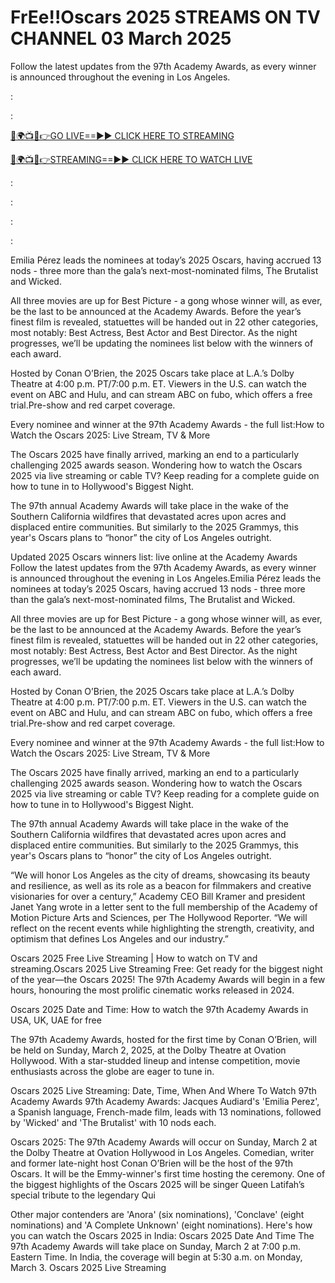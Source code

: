 # FrEe!!Oscars 2025 STREAMS ON TV CHANNEL 03 March 2025
Follow the latest updates from the 97th Academy Awards, as every winner is announced throughout the evening in Los Angeles.

:


:

[🔴🌍📺📱👉GO LIVE==►► CLICK HERE TO STREAMING](https://aztvl.blogspot.com/2025/03/oscars-2025.html)
	
	
[🔴🌍📺📱👉STREAMING==►► CLICK HERE TO WATCH LIVE](https://aztvl.blogspot.com/2025/03/oscars-2025.html)


:

:

:

:

Emilia Pérez leads the nominees at today’s 2025 Oscars, having accrued 13 nods - three more than the gala’s next-most-nominated films, The Brutalist and Wicked.

All three movies are up for Best Picture - a gong whose winner will, as ever, be the last to be announced at the Academy Awards. Before the year’s finest film is revealed, statuettes will be handed out in 22 other categories, most notably: Best Actress, Best Actor and Best Director. As the night progresses, we’ll be updating the nominees list below with the winners of each award.

Hosted by Conan O’Brien, the 2025 Oscars take place at L.A.’s Dolby Theatre at 4:00 p.m. PT/7:00 p.m. ET. Viewers in the U.S. can watch the event on ABC and Hulu, and can stream ABC on fubo, which offers a free trial.Pre-show and red carpet coverage.

Every nominee and winner at the 97th Academy Awards - the full list:How to Watch the Oscars 2025: Live Stream, TV & More

The Oscars 2025 have finally arrived, marking an end to a particularly challenging 2025 awards season. Wondering how to watch the Oscars 2025 via live streaming or cable TV? Keep reading for a complete guide on how to tune in to Hollywood's Biggest Night.

The 97th annual Academy Awards will take place in the wake of the Southern California wildfires that devastated acres upon acres and displaced entire communities. But similarly to the 2025 Grammys, this year's Oscars plans to “honor” the city of Los Angeles outright.

Updated 2025 Oscars winners list: live online at the Academy Awards
Follow the latest updates from the 97th Academy Awards, as every winner is announced throughout the evening in Los Angeles.Emilia Pérez leads the nominees at today’s 2025 Oscars, having accrued 13 nods - three more than the gala’s next-most-nominated films, The Brutalist and Wicked.

All three movies are up for Best Picture - a gong whose winner will, as ever, be the last to be announced at the Academy Awards. Before the year’s finest film is revealed, statuettes will be handed out in 22 other categories, most notably: Best Actress, Best Actor and Best Director. As the night progresses, we’ll be updating the nominees list below with the winners of each award.

Hosted by Conan O’Brien, the 2025 Oscars take place at L.A.’s Dolby Theatre at 4:00 p.m. PT/7:00 p.m. ET. Viewers in the U.S. can watch the event on ABC and Hulu, and can stream ABC on fubo, which offers a free trial.Pre-show and red carpet coverage.

Every nominee and winner at the 97th Academy Awards - the full list:How to Watch the Oscars 2025: Live Stream, TV & More

The Oscars 2025 have finally arrived, marking an end to a particularly challenging 2025 awards season. Wondering how to watch the Oscars 2025 via live streaming or cable TV? Keep reading for a complete guide on how to tune in to Hollywood's Biggest Night.

The 97th annual Academy Awards will take place in the wake of the Southern California wildfires that devastated acres upon acres and displaced entire communities. But similarly to the 2025 Grammys, this year's Oscars plans to “honor” the city of Los Angeles outright.

“We will honor Los Angeles as the city of dreams, showcasing its beauty and resilience, as well as its role as a beacon for filmmakers and creative visionaries for over a century,” Academy CEO Bill Kramer and president Janet Yang wrote in a letter sent to the full membership of the Academy of Motion Picture Arts and Sciences, per The Hollywood Reporter. “We will reflect on the recent events while highlighting the strength, creativity, and optimism that defines Los Angeles and our industry.”

Oscars 2025 Free Live Streaming | How to watch on TV and streaming.Oscars 2025 Live Streaming Free: Get ready for the biggest night of the year—the Oscars 2025! The 97th Academy Awards will begin in a few hours, honouring the most prolific cinematic works released in 2024.

Oscars 2025 Date and Time: How to watch the 97th Academy Awards in USA, UK, UAE for free

The 97th Academy Awards, hosted for the first time by Conan O’Brien, will be held on Sunday, March 2, 2025, at the Dolby Theatre at Ovation Hollywood. With a star-studded lineup and intense competition, movie enthusiasts across the globe are eager to tune in.

Oscars 2025 Live Streaming: Date, Time, When And Where To Watch 97th Academy Awards 97th Academy Awards: Jacques Audiard's 'Emilia Perez', a Spanish language, French-made film, leads with 13 nominations, followed by 'Wicked' and 'The Brutalist' with 10 nods each.

Oscars 2025: The 97th Academy Awards will occur on Sunday, March 2 at the Dolby Theatre at Ovation Hollywood in Los Angeles. Comedian, writer and former late-night host Conan O’Brien will be the host of the 97th Oscars. It will be the Emmy-winner's first time hosting the ceremony. One of the biggest highlights of the Oscars 2025 will be singer Queen Latifah’s special tribute to the legendary Qui

Other major contenders are 'Anora' (six nominations), 'Conclave' (eight nominations) and 'A Complete Unknown' (eight nominations). Here's how you can watch the Oscars 2025 in India: Oscars 2025 Date And Time The 97th Academy Awards will take place on Sunday, March 2 at 7:00 p.m. Eastern Time. In India, the coverage will begin at 5:30 a.m. on Monday, March 3. Oscars 2025 Live Streaming

